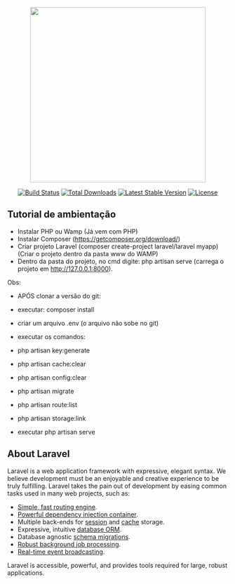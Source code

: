 <p align="center"><img src="https://res.cloudinary.com/dtfbvvkyp/image/upload/v1566331377/laravel-logolockup-cmyk-red.svg" width="400"></p>

<p align="center">
<a href="https://travis-ci.org/laravel/framework"><img src="https://travis-ci.org/laravel/framework.svg" alt="Build Status"></a>
<a href="https://packagist.org/packages/laravel/framework"><img src="https://poser.pugx.org/laravel/framework/d/total.svg" alt="Total Downloads"></a>
<a href="https://packagist.org/packages/laravel/framework"><img src="https://poser.pugx.org/laravel/framework/v/stable.svg" alt="Latest Stable Version"></a>
<a href="https://packagist.org/packages/laravel/framework"><img src="https://poser.pugx.org/laravel/framework/license.svg" alt="License"></a>
</p>

## Tutorial de ambientação

- Instalar PHP ou Wamp (Já vem com PHP)
- Instalar Composer (https://getcomposer.org/download/)
- Criar projeto Laravel (composer create-project laravel/laravel myapp) (Criar o projeto dentro da pasta www do WAMP)
- Dentro da pasta do projeto, no cmd digite: php artisan serve (carrega o projeto em http://127.0.0.1:8000).

Obs:
 - APÓS clonar a versão do git:

 - executar: composer install
 - criar um arquivo .env (o arquivo não sobe no git)
 - executar os comandos: 
 - php artisan key:generate
 - php artisan cache:clear 
 - php artisan config:clear
 - php artisan migrate
 - php artisan route:list
 - php artisan storage:link

 - executar php artisan serve

## About Laravel

Laravel is a web application framework with expressive, elegant syntax. We believe development must be an enjoyable and creative experience to be truly fulfilling. Laravel takes the pain out of development by easing common tasks used in many web projects, such as:

- [Simple, fast routing engine](https://laravel.com/docs/routing).
- [Powerful dependency injection container](https://laravel.com/docs/container).
- Multiple back-ends for [session](https://laravel.com/docs/session) and [cache](https://laravel.com/docs/cache) storage.
- Expressive, intuitive [database ORM](https://laravel.com/docs/eloquent).
- Database agnostic [schema migrations](https://laravel.com/docs/migrations).
- [Robust background job processing](https://laravel.com/docs/queues).
- [Real-time event broadcasting](https://laravel.com/docs/broadcasting).

Laravel is accessible, powerful, and provides tools required for large, robust applications.

